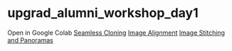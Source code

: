 # upgrad_alumni_workshop_day1

Open in Google Colab
[Seamless Cloning](https://colab.research.google.com/github/bigvisionai/upgrad_alumni_workshop_day1/blob/main/seamless_cloning/SeamlessCloning.ipynb)
[Image Alignment](https://colab.research.google.com/github/bigvisionai/upgrad_alumni_workshop_day1/blob/main/image_alignment/ImageAlignment.ipynb)
[Image Stitching and Panoramas](https://colab.research.google.com/github/bigvisionai/upgrad_alumni_workshop_day1/blob/main/panorama/Panorama.ipynb)
